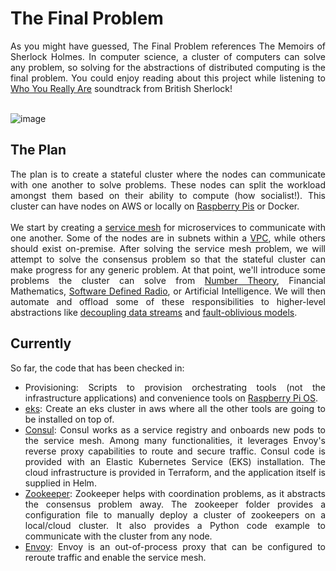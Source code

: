 # The Final Problem
<div align="justify"> As you might have guessed, The Final Problem references The Memoirs of Sherlock Holmes. In computer science, a cluster of computers can solve any problem, so solving for the abstractions of distributed computing is the final problem. You could enjoy reading about this project while listening to <a href="https://youtu.be/uorGmVFwNQI?si=qKTMRNN-vwvqRQkY">Who You Really Are</a> soundtrack from British Sherlock! </div>
<br/>

![image](https://github.com/shehio/the-final-problem/assets/4094464/fd77053b-dadf-4cb3-afd1-5cc7b47e08b4)

## The Plan
<div align="justify">
The plan is to create a stateful cluster where the nodes can communicate with one another to solve problems. These nodes can split the workload amongst them based on their ability to compute (how socialist!). This cluster can have nodes on AWS or locally on <a href="https://www.raspberrypi.org/">Raspberry Pis</a> or Docker.
</div>
<br/>
<div align="justify">
We start by creating a <a href="https://en.wikipedia.org/wiki/Service_mesh">service mesh</a> for microservices to communicate with one another. Some of the nodes are in subnets within a <a href="https://en.wikipedia.org/wiki/Virtual_private_cloud">VPC</a>, while others should exist on-premise. After solving the service mesh problem, we will attempt to solve the consensus problem so that the stateful cluster can make progress for any generic problem. At that point, we'll introduce some problems the cluster can solve from <a href="https://en.wikipedia.org/wiki/Number_theory">Number Theory</a>, Financial Mathematics, <a href="https://en.wikipedia.org/wiki/Software-defined_radio">Software Defined Radio</a>, or Artificial Intelligence. We will then automate and offload some of these responsibilities to higher-level abstractions like <a href="https://kafka.apache.org/">decoupling data streams</a> and <a href="https://kafka.apache.org/(https://cadenceworkflow.io/)">fault-oblivious models</a>.
</div>

## Currently

So far, the code that has been checked in:
- <div align="justify"> Provisioning: Scripts to provision orchestrating tools (not the infrastructure applications) and convenience tools on <a href="https://www.raspberrypi.com/software/">Raspberry Pi OS</a>. </div>
- <div align="justify"> <a href="https://aws.amazon.com/eks/">eks</a>: Create an eks cluster in aws where all the other tools are going to be installed on top of. </div>
- <div align="justify"> <a href="https://www.consul.io/">Consul</a>: Consul works as a service registry and onboards new pods to the service mesh. Among many functionalities, it leverages Envoy's reverse proxy capabilities to route and secure traffic. Consul code is provided with an Elastic Kubernetes Service (EKS) installation. The cloud infrastructure is provided in Terraform, and the application itself is supplied in Helm. </div>
- <div align="justify"> <a href="https://zookeeper.apache.org/">Zookeeper</a>: Zookeeper helps with coordination problems, as it abstracts the consensus problem away. The zookeeper folder provides a configuration file to manually deploy a cluster of zookeepers on a local/cloud cluster. It also provides a Python code example to communicate with the cluster from any node. </div>
- <div align="justify"> <a href="https://www.envoyproxy.io/">Envoy</a>: Envoy is an out-of-process proxy that can be configured to reroute traffic and enable the service mesh. </div>
